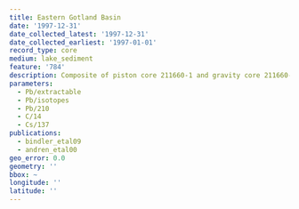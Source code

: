 ```yaml
---
title: Eastern Gotland Basin
date: '1997-12-31'
date_collected_latest: '1997-12-31'
date_collected_earliest: '1997-01-01'
record_type: core
medium: lake_sediment
feature: '784'
description: Composite of piston core 211660-1 and gravity core 211660-2
parameters:
  - Pb/extractable
  - Pb/isotopes
  - Pb/210
  - C/14
  - Cs/137
publications:
  - bindler_etal09
  - andren_etal00
geo_error: 0.0
geometry: ''
bbox: ~
longitude: ''
latitude: ''
---
```

